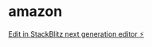 # amazon

[Edit in StackBlitz next generation editor ⚡️](https://stackblitz.com/~/github.com/maxou006/amazon)